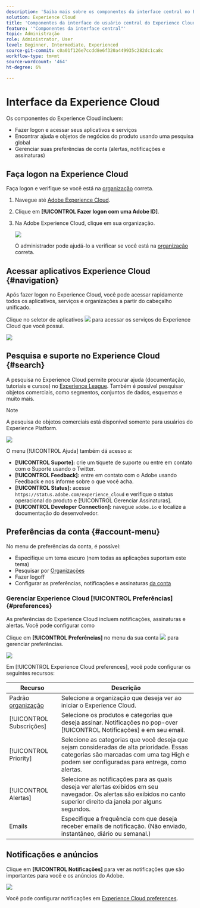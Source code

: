 ```yaml
---
description: 'Saiba mais sobre os componentes da interface central no Experience Cloud, incluindo pesquisa global, suas preferências de conta, como navegar na interface e obter ajuda. '
solution: Experience Cloud
title: 'Componentes da interface do usuário central do Experience Cloud '
feature: '"Componentes da interface central"'
topic: Administração
role: Administrator, User
level: Beginner, Intermediate, Experienced
source-git-commit: c0a01f126e7ccdd8e6f320a449935c282dc1ca8c
workflow-type: tm+mt
source-wordcount: '464'
ht-degree: 6%

---
```


# Interface da Experience Cloud 

Os componentes do Experience Cloud incluem:

* Fazer logon e acessar seus aplicativos e serviços
* Encontrar ajuda e objetos de negócios do produto usando uma pesquisa global
* Gerenciar suas preferências de conta (alertas, notificações e assinaturas)

## Faça logon na Experience Cloud

Faça logon e verifique se você está na [organização](admin-getting-started/organizations.md) correta.

1. Navegue até [Adobe Experience Cloud](https://experiencecloud.adobe.com/exc-content/login.html).
1. Clique em **[!UICONTROL Fazer logon com uma Adobe ID]**.
1. Na Adobe Experience Cloud, clique em sua organização.

   ![](assets/organizations-menu.png)

   O administrador pode ajudá-lo a verificar se você está na [organização](admin-getting-started/organizations.md) correta.

## Acessar aplicativos Experience Cloud {#navigation}

Após fazer logon no Experience Cloud, você pode acessar rapidamente todos os aplicativos, serviços e organizações a partir do cabeçalho unificado.

Clique no seletor de aplicativos ![](assets/menu-icon.png) para acessar os serviços do Experience Cloud que você possui.

![](assets/platform-core-services.png)

## Pesquisa e suporte no Experience Cloud {#search}

A pesquisa no Experience Cloud permite procurar ajuda (documentação, tutoriais e cursos) no [Experience League](https://experienceleague.adobe.com/?lang=pt-BR#home). Também é possível pesquisar objetos comerciais, como segmentos, conjuntos de dados, esquemas e muito mais.

>[!NOTE]
>
>A pesquisa de objetos comerciais está disponível somente para usuários do Experience Platform.

![](assets/search-menu.png)

O menu [!UICONTROL Ajuda] também dá acesso a:

* **[!UICONTROL Suporte]:** crie um tíquete de suporte ou entre em contato com o   Suporte usando o Twitter.
* **[!UICONTROL Feedback]:** entre em contato com o Adobe usando Feedback e nos informe sobre o que você acha.
* **[!UICONTROL Status]:** acesse  `https://status.adobe.com/experience_cloud` e verifique o status operacional do produto e  [!UICONTROL Gerenciar Assinaturas].
* **[!UICONTROL Developer Connection]:** navegue  `adobe.io` e localize a documentação do desenvolvedor.

## Preferências da conta {#account-menu}

No menu de preferências da conta, é possível:

* Especifique um tema escuro (nem todas as aplicações suportam este tema)
* Pesquisar por [Organizações](admin-getting-started/organizations.md)
* Fazer logoff
* Configurar as preferências, notificações e assinaturas [da conta](#preferences)

### Gerenciar Experience Cloud [!UICONTROL Preferências] {#preferences}

As preferências do Experience Cloud incluem notificações, assinaturas e alertas. Você pode configurar como

Clique em **[!UICONTROL Preferências]** no menu da sua conta ![](assets/preferences-icon-sm.png) para gerenciar preferências.

![](assets/preferences-page.png)

Em [!UICONTROL Experience Cloud preferences], você pode configurar os seguintes recursos:

| Recurso | Descrição |
|--- |--- |
| Padrão [organização](admin-getting-started/organizations.md) | Selecione a organização que deseja ver ao iniciar o Experience Cloud. |
| [!UICONTROL Subscrições] | Selecione os produtos e categorias que deseja assinar. Notificações no pop-over [!UICONTROL Notificações] e em seu email. |
| [!UICONTROL Priority] | Selecione as categorias que você deseja que sejam consideradas de alta prioridade. Essas categorias são marcadas com uma tag High e podem ser configuradas para entrega, como alertas. |
| [!UICONTROL Alertas] | Selecione as notificações para as quais deseja ver alertas exibidos em seu navegador. Os alertas são exibidos no canto superior direito da janela por alguns segundos. |
| Emails | Especifique a frequência com que deseja receber emails de notificação. (Não enviado, instantâneo, diário ou semanal.) |

## Notificações e anúncios

Clique em **[!UICONTROL Notificações]** para ver as notificações que são importantes para você e os anúncios do Adobe.

![](assets/notifications-menu-small.png)

Você pode configurar notificações em [Experience Cloud preferences](#preferences).
